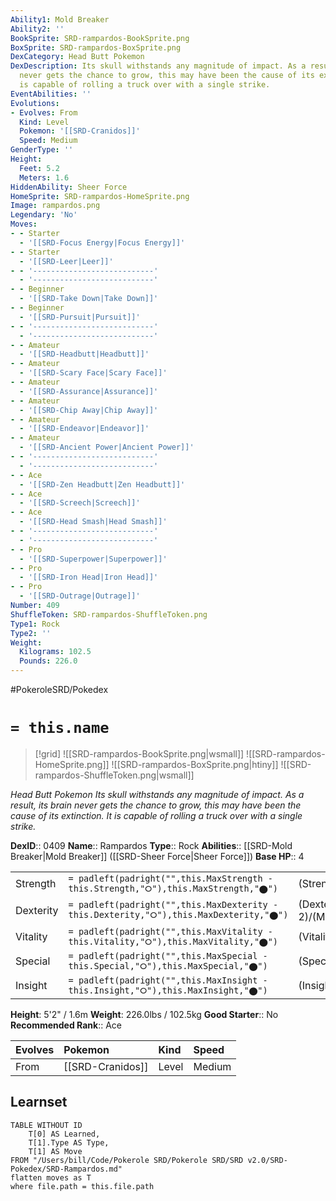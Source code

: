 ```yaml
---
Ability1: Mold Breaker
Ability2: ''
BookSprite: SRD-rampardos-BookSprite.png
BoxSprite: SRD-rampardos-BoxSprite.png
DexCategory: Head Butt Pokemon
DexDescription: Its skull withstands any magnitude of impact. As a result, its brain
  never gets the chance to grow, this may have been the cause of its extinction. It
  is capable of rolling a truck over with a single strike.
EventAbilities: ''
Evolutions:
- Evolves: From
  Kind: Level
  Pokemon: '[[SRD-Cranidos]]'
  Speed: Medium
GenderType: ''
Height:
  Feet: 5.2
  Meters: 1.6
HiddenAbility: Sheer Force
HomeSprite: SRD-rampardos-HomeSprite.png
Image: rampardos.png
Legendary: 'No'
Moves:
- - Starter
  - '[[SRD-Focus Energy|Focus Energy]]'
- - Starter
  - '[[SRD-Leer|Leer]]'
- - '---------------------------'
  - '---------------------------'
- - Beginner
  - '[[SRD-Take Down|Take Down]]'
- - Beginner
  - '[[SRD-Pursuit|Pursuit]]'
- - '---------------------------'
  - '---------------------------'
- - Amateur
  - '[[SRD-Headbutt|Headbutt]]'
- - Amateur
  - '[[SRD-Scary Face|Scary Face]]'
- - Amateur
  - '[[SRD-Assurance|Assurance]]'
- - Amateur
  - '[[SRD-Chip Away|Chip Away]]'
- - Amateur
  - '[[SRD-Endeavor|Endeavor]]'
- - Amateur
  - '[[SRD-Ancient Power|Ancient Power]]'
- - '---------------------------'
  - '---------------------------'
- - Ace
  - '[[SRD-Zen Headbutt|Zen Headbutt]]'
- - Ace
  - '[[SRD-Screech|Screech]]'
- - Ace
  - '[[SRD-Head Smash|Head Smash]]'
- - '---------------------------'
  - '---------------------------'
- - Pro
  - '[[SRD-Superpower|Superpower]]'
- - Pro
  - '[[SRD-Iron Head|Iron Head]]'
- - Pro
  - '[[SRD-Outrage|Outrage]]'
Number: 409
ShuffleToken: SRD-rampardos-ShuffleToken.png
Type1: Rock
Type2: ''
Weight:
  Kilograms: 102.5
  Pounds: 226.0
---
```


#PokeroleSRD/Pokedex

# `= this.name`

> [!grid]
> ![[SRD-rampardos-BookSprite.png|wsmall]]
> ![[SRD-rampardos-HomeSprite.png]]
> ![[SRD-rampardos-BoxSprite.png|htiny]]
> ![[SRD-rampardos-ShuffleToken.png|wsmall]]


*Head Butt Pokemon*
*Its skull withstands any magnitude of impact. As a result, its brain never gets the chance to grow, this may have been the cause of its extinction. It is capable of rolling a truck over with a single strike.*

**DexID**:: 0409
**Name**:: Rampardos
**Type**:: Rock
**Abilities**:: [[SRD-Mold Breaker|Mold Breaker]] ([[SRD-Sheer Force|Sheer Force]])
**Base HP**:: 4

|           |                                                                                        |                                          |
| --------- | -------------------------------------------------------------------------------------- | ---------------------------------------- |
| Strength  | `= padleft(padright("",this.MaxStrength - this.Strength,"⭘"),this.MaxStrength,"⬤")`    | (Strength::4)/(MaxStrength::8)   |
| Dexterity | `= padleft(padright("",this.MaxDexterity - this.Dexterity,"⭘"),this.MaxDexterity,"⬤")` | (Dexterity:: 2)/(MaxDexterity::4) |
| Vitality  | `= padleft(padright("",this.MaxVitality - this.Vitality,"⭘"),this.MaxVitality,"⬤")`    | (Vitality::2)/(MaxVitality::4)   |
| Special   | `= padleft(padright("",this.MaxSpecial - this.Special,"⭘"),this.MaxSpecial,"⬤")`       | (Special::2)/(MaxSpecial::4)     |
| Insight   | `= padleft(padright("",this.MaxInsight - this.Insight,"⭘"),this.MaxInsight,"⬤")`       | (Insight::2)/(MaxInsight::4)     |

**Height**: 5'2" / 1.6m
**Weight**: 226.0lbs / 102.5kg
**Good Starter**:: No
**Recommended Rank**:: Ace

| Evolves   | Pokemon          | Kind   | Speed   |
|:----------|:-----------------|:-------|:--------|
| From      | [[SRD-Cranidos]] | Level  | Medium  |

## Learnset

```dataview
TABLE WITHOUT ID
    T[0] AS Learned,
    T[1].Type AS Type,
    T[1] AS Move
FROM "/Users/bill/Code/Pokerole SRD/Pokerole SRD/SRD v2.0/SRD-Pokedex/SRD-Rampardos.md"
flatten moves as T
where file.path = this.file.path
```
